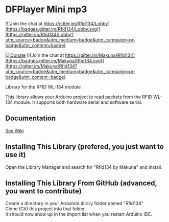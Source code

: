 # DFPlayer Mini mp3

[![Join the chat at https://gitter.im/Rfid134/Lobby](https://badges.gitter.im/Rfid134/Lobby.svg)](https://gitter.im/Rfid134/Lobby?utm_source=badge&utm_medium=badge&utm_campaign=pr-badge&utm_content=badge)

[![Donate](http://img.shields.io/paypal/donate.png?color=yellow)](https://www.paypal.com/cgi-bin/webscr?cmd=_s-xclick&hosted_button_id=6AA97KE54UJR4) [![Join the chat at https://gitter.im/Makuna/Rfid134](https://badges.gitter.im/Makuna/Rfid134.svg)](https://gitter.im/Makuna/Rfid134?utm_source=badge&utm_medium=badge&utm_campaign=pr-badge&utm_content=badge)

Library for the RFID WL-134 module  

This library allows your Arduino project to read packets from the RFID WL-134 module.  It supports both hardware serial and software serial.   

## Documentation
[See Wiki](https://github.com/Makuna/Rfid134/wiki)

## Installing This Library (prefered, you just want to use it)  
Open the Library Manager and search for "Rfid134 by Makuna" and install.

## Installing This Library From GitHub (advanced, you want to contribute)  
Create a directory in your Arduino\Library folder named "Rfid134"  
Clone (Git) this project into that folder.  
It should now show up in the import list when you restart Arduino IDE.  


